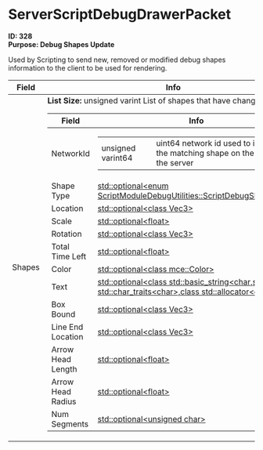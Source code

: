 # ServerScriptDebugDrawerPacket

**ID: 328**  
**Purpose: Debug Shapes Update**  

Used by Scripting to send new, removed or modified debug shapes information to the client to be used for rendering.

<table><thead><tr><th>Field</th><th>Info</th></tr></thead><tbody>
<tr><td>Shapes</td><td><b>List Size:</b> unsigned varint
  List of shapes that have changed  
  <table><thead><tr><th>Field</th><th>Info</th></tr></thead><tbody>
  <tr><td>NetworkId</td><td><table><tbody><tr><td>unsigned varint64</td><td>uint64 network id used to identify the matching shape on the client as the server</td></tr></tbody></table></td></tr>
  <tr><td>Shape Type</td><td><a href="../types/Optional_enum ScriptModuleDebugUtilities_ScriptDebugShapeType.md">std::optional&lt;enum ScriptModuleDebugUtilities::ScriptDebugShapeType&gt;</a></td></tr>
  <tr><td>Location</td><td><a href="../types/Optional_class Vec3.md">std::optional&lt;class Vec3&gt;</a></td></tr>
  <tr><td>Scale</td><td><a href="../types/Optional_float.md">std::optional&lt;float&gt;</a></td></tr>
  <tr><td>Rotation</td><td><a href="../types/Optional_class Vec3.md">std::optional&lt;class Vec3&gt;</a></td></tr>
  <tr><td>Total Time Left</td><td><a href="../types/Optional_float.md">std::optional&lt;float&gt;</a></td></tr>
  <tr><td>Color</td><td><a href="../types/Optional_class mce_Color.md">std::optional&lt;class mce::Color&gt;</a></td></tr>
  <tr><td>Text</td><td><a href="../types/Optional_String.md">std::optional&lt;class std::basic_string&lt;char,struct std::char_traits&lt;char&gt;,class std::allocator&lt;char&gt; &gt; &gt;</a></td></tr>
  <tr><td>Box Bound</td><td><a href="../types/Optional_class Vec3.md">std::optional&lt;class Vec3&gt;</a></td></tr>
  <tr><td>Line End Location</td><td><a href="../types/Optional_class Vec3.md">std::optional&lt;class Vec3&gt;</a></td></tr>
  <tr><td>Arrow Head Length</td><td><a href="../types/Optional_float.md">std::optional&lt;float&gt;</a></td></tr>
  <tr><td>Arrow Head Radius</td><td><a href="../types/Optional_float.md">std::optional&lt;float&gt;</a></td></tr>
  <tr><td>Num Segments</td><td><a href="../types/Optional_unsigned char.md">std::optional&lt;unsigned char&gt;</a></td></tr>
  </tbody></table></td></tr>
</tbody></table>